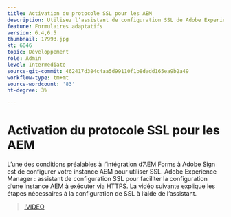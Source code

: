 ```yaml
---
title: Activation du protocole SSL pour les AEM
description: Utilisez l’assistant de configuration SSL de Adobe Experience Manager pour configurer une instance d’AEM à exécuter via HTTPS.
feature: Formulaires adaptatifs
version: 6.4,6.5
thumbnail: 17993.jpg
kt: 6046
topic: Développement
role: Admin
level: Intermediate
source-git-commit: 462417d384c4aa5d99110f1b8dadd165ea9b2a49
workflow-type: tm+mt
source-wordcount: '83'
ht-degree: 3%

---
```



# Activation du protocole SSL pour les AEM

L’une des conditions préalables à l’intégration d’AEM Forms à Adobe Sign est de configurer votre instance AEM pour utiliser SSL. Adobe Experience Manager : assistant de configuration SSL pour faciliter la configuration d’une instance AEM à exécuter via HTTPS.
La vidéo suivante explique les étapes nécessaires à la configuration de SSL à l’aide de l’assistant.

>[!VIDEO](https://video.tv.adobe.com/v/17993/?quality=9&learn=on)